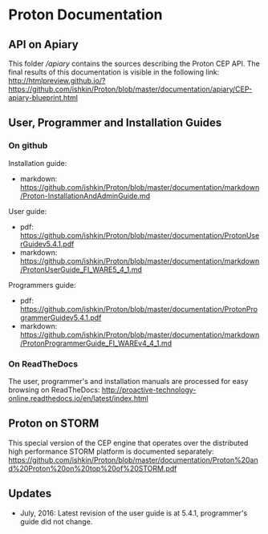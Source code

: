 # Proton Documentation

## API on Apiary

This folder */apiary* contains the sources describing the Proton CEP API. The final results of this documentation is visible in the following link:
http://htmlpreview.github.io/?https://github.com/ishkin/Proton/blob/master/documentation/apiary/CEP-apiary-blueprint.html

## User, Programmer and Installation Guides

### On github

Installation guide:

* markdown: https://github.com/ishkin/Proton/blob/master/documentation/markdown/Proton-InstallationAndAdminGuide.md

User guide:

* pdf: https://github.com/ishkin/Proton/blob/master/documentation/ProtonUserGuidev5.4.1.pdf
* markdown: https://github.com/ishkin/Proton/blob/master/documentation/markdown/ProtonUserGuide_FI_WARE5_4_1.md

Programmers guide:

* pdf: https://github.com/ishkin/Proton/blob/master/documentation/ProtonProgrammerGuidev5.4.1.pdf
* markdown: https://github.com/ishkin/Proton/blob/master/documentation/markdown/ProtonProgrammerGuide_FI_WAREv4_4_1.md

### On ReadTheDocs
The user, programmer's and installation manuals are processed for easy browsing on ReadTheDocs:
http://proactive-technology-online.readthedocs.io/en/latest/index.html

## Proton on STORM
This special version of the CEP engine that operates over the distributed high performance STORM platform is documented separately: https://github.com/ishkin/Proton/blob/master/documentation/Proton%20and%20Proton%20on%20top%20of%20STORM.pdf

## Updates
* July, 2016: Latest revision of the user guide is at 5.4.1, programmer's guide did not change.

